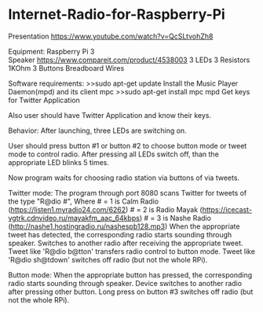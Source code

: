 # Internet-Radio-for-Raspberry-Pi

Presentation https://www.youtube.com/watch?v=QcSLtvohZh8

Equipment: 	Raspberry Pi 3 </br>
                      Speaker https://www.compareit.com/product/4538003 
                      3 LEDs 
                      3 Resistors 1KOhm 
                      3 Buttons 
                      Breadboard 
                      Wires

Software requirements: 
           >>sudo apt-get update 
           Install the Music Player Daemon(mpd) and its client mpc 
           >>sudo apt-get install mpc mpd Get keys for Twitter Application

Also user should have Twitter Application and know their keys.

Behavior: 
After launching, three LEDs are switching on. 

User should press button #1 or button #2 to choose button mode or tweet mode to control radio. After pressing all LEDs switch off, than the appropriate LED blinks 5 times. 

Now program waits for choosing radio station via buttons of via tweets.

Twitter mode: 
The program through port 8080 scans Twitter for tweets of the type "R@dio #", 
Where	 # = 1 is Calm Radio (https://listen1.myradio24.com/6262)
           # = 2 is Radio Mayak (https://icecast-vgtrk.cdnvideo.ru/mayakfm_aac_64kbps) 
           # = 3 is Nashe Radio (http://nashe1.hostingradio.ru/nashespb128.mp3) 
When the appropriate tweet has detected, the corresponding radio starts sounding through speaker. Switches to another radio after receiving the appropriate tweet. Tweet like 'R@dio b@tton' transfers radio control to button mode. Tweet like 'R@dio sh@tdown' switches off radio (but not the whole RPi).

Button mode: 
When the appropriate button has pressed, the corresponding radio starts sounding through speaker. Device switches to another radio after pressing other button. Long press on button #3 switches off radio (but not the whole RPi).


